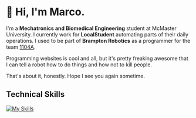 # :wave: Hi, I'm Marco. 

I'm a **Mechatronics and Biomedical Engineering** student at McMaster University. I currently work for **LocalStudent** automating parts of their daily operations. I used to be part of **Brampton Robotics** as a programmer for the team [1104A](https://github.com/Discobots-1104A).

Programming websites is cool and all, but it's pretty freaking awesome that I can tell a robot how to do things and how not to kill people.

That's about it, honestly. Hope I see you again sometime. 

## Technical Skills
[![My Skills](https://skillicons.dev/icons?i=js,ts,html,CSS,nextjs,react,mongodb,firebase,gcp,postman,nodejs)](https://skillicons.dev)

